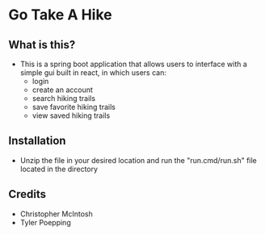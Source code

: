# Go Take A Hike

## What is this?
- This is a spring boot application that allows users to interface with a simple gui built in react, in which users can:
  - login
  - create an account
  - search hiking trails
  - save favorite hiking trails
  - view saved hiking trails
  
## Installation
- Unzip the file in your desired location and run the "run.cmd/run.sh" file located in the directory

## Credits
- Christopher McIntosh
- Tyler Poepping